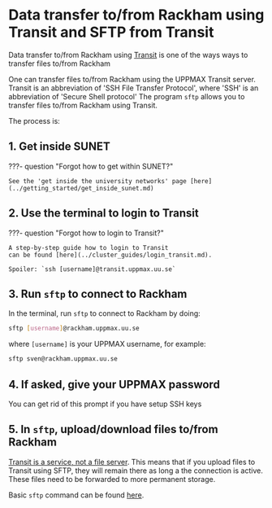 # Data transfer to/from Rackham using Transit and SFTP from Transit

Data transfer to/from Rackham using [Transit](../cluster_guides/transit.md)
is one of the ways ways to transfer files to/from Rackham

One can transfer files to/from Rackham using the UPPMAX Transit server.
Transit is an abbreviation of 'SSH File Transfer Protocol',
where 'SSH' is an abbreviation of 'Secure Shell protocol'
The program `sftp` allows you to transfer files to/from Rackham using Transit.

The process is:

## 1. Get inside SUNET

???- question "Forgot how to get within SUNET?"

    See the 'get inside the university networks' page [here](../getting_started/get_inside_sunet.md)

## 2. Use the terminal to login to Transit

???- question "Forgot how to login to Transit?"

    A step-by-step guide how to login to Transit
    can be found [here](../cluster_guides/login_transit.md).

    Spoiler: `ssh [username]@transit.uppmax.uu.se`

## 3. Run `sftp` to connect to Rackham

In the terminal, run `sftp` to connect to Rackham by doing:

```bash
sftp [username]@rackham.uppmax.uu.se
```

where `[username]` is your UPPMAX username, for example:

```bash
sftp sven@rackham.uppmax.uu.se
```

## 4. If asked, give your UPPMAX password

You can get rid of this prompt if you have setup SSH keys

## 5. In `sftp`, upload/download files to/from Rackham

[Transit is a service, not a file server](transit.md).
This means that if you upload files to Transit using SFTP,
they will remain there as long a the connection is active.
These files need to be forwarded to more permanent storage.

Basic `sftp` command can be found [here](../software/sftp.md).

